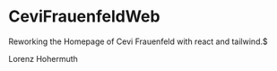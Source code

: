 # CeviFrauenfeldWeb

Reworking the Homepage of Cevi Frauenfeld with react and tailwind.$

Lorenz Hohermuth
